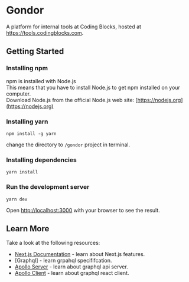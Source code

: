 # Gondor
A platform for internal tools at Coding Blocks, hosted at https://tools.codingblocks.com.

## Getting Started

### Installing npm
npm is installed with Node.js<br>
This means that you have to install Node.js to get npm installed on your computer.<br>
Download Node.js from the official Node.js web site: [https://nodejs.org](https://nodejs.org)
### Installing yarn
`npm install -g yarn`

change the directory to `/gondor` project in terminal.
### Installing dependencies
`yarn install`
### Run the development server
`yarn dev`

Open [http://localhost:3000](http://localhost:3000) with your browser to see the result.

## Learn More

Take a look at the following resources:

- [Next.js Documentation](https://nextjs.org/docs) - learn about Next.js features.
- [Graphql] - learn grpahql specififcation.
- [Apollo Server](https://www.apollographql.com/docs/apollo-server/) - learn about graphql api server.
- [Apollo Client](https://www.apollographql.com/docs/react) - learn about graphql react client.
